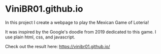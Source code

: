 # ViniBR01.github.io
In this project I create a webpage to play the Mexican Game of Loteria!

It was inspired by the Google's doodle from 2019 dedicated to this game.
I use plain html, css, and javascript.

Check out the result here: https://vinibr01.github.io/
